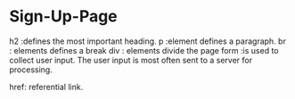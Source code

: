 # Sign-Up-Page

h2 :defines the most important heading.
p :element defines a paragraph.
br : elements defines a break
div : elements divide the page
form :is used to collect user input. The user input is most often sent to a server for processing.

href: referential link.
